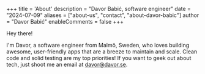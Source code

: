 +++
title = 'About'
description = "Davor Babić, software engineer"
date = "2024-07-09"
aliases = ["about-us", "contact", "about-davor-babic"]
author = "Davor Babić"
enableComments = false
+++

Hey there!

I'm Davor, a software engineer from Malmö, Sweden, who loves building awesome, user-friendly apps that are a breeze to maintain and scale. Clean code and solid testing are my top priorities! If you want to geek out about tech, just shoot me an email at davor@davor.se.
